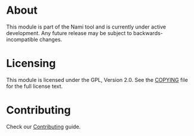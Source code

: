 # About

This module is part of the Nami tool and is currently under active development. Any future release may be subject to backwards-incompatible changes.


# Licensing

This module is licensed under the GPL, Version 2.0. See the [COPYING](COPYING) file for the full license text.

# Contributing

Check our [Contributing](CONTRIBUTING.md) guide.

